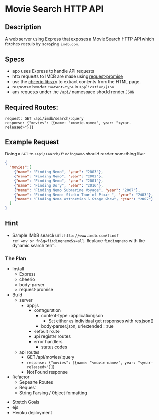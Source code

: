 # Movie Search HTTP API

## Description
A web server using Express that exposes a Movie Search HTTP API which fetches restuls by scraping `imdb.com`.

## Specs
- app uses Express to handle API requests
- http requests to IMDB are made using [request-promise](https://github.com/request/request-promise)
- use the [cheerio library](https://github.com/cheeriojs/cheerio) to extract contents from the HTML page.
- response header `content-type` is `application/json`
- any requests under the `/api/` namespace should render `JSON`

## Required Routes:
```
request: GET /api/imdb/search/:query
response: {"movies": [{name: "<movie-name>", year: "<year-released>"}]}
```

## Example Request
Doing a `GET` to `/api/search/findingnemo` should render something like:

```json
{
  "movies":[
    {"name": "Finding Nemo", "year": "2003"},
    {"name": "Finding Nemo", "year": "2003"},
    {"name": "Finding Nemo", "year": "2001"},
    {"name": "Finding Dory", "year": "2016"},
    {"name": "Finding Nemo Submarine Voyage", "year": "2007"},
    {"name": "Finding Nemo: Studio Tour of Pixar ", "year": "2003"},
    {"name": "Finding Nemo Attraction & Stage Show", "year": "2007"}
  ]
}
```

## Hint
- Sample IMDB search url : `http://www.imdb.com/find?ref_=nv_sr_fn&q=findingnemo&s=all`. Replace `findingnemo` with the dynamic search term.


### The Plan
* Install
  * Express
  * cheerio
  * body-parser
  * request-promise
* Build
  * server
    * app.js
      * configuration
        * content-type : application/json
          * Set either as individual get responses with res.json()
        * body-parser.json, urlextended : true
      * default route
      * api register routes
      * error handlers
        * status codes
  * api routes
    * GET /api/movies/:query
    * ```response: {"movies": [{name: "<movie-name>", year: "<year-released>"}]}```
    *   Not Found response
* Refactor
  * Sepearte Routes
  * Request
  * String Parsing / Object formatting

- Stretch Goals
 - ejs
 - Heroku deployment






































